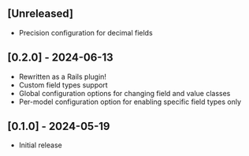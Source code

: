 ## [Unreleased]
- Precision configuration for decimal fields

## [0.2.0] - 2024-06-13

- Rewritten as a Rails plugin!
- Custom field types support
- Global configuration options for changing field and value classes
- Per-model configuration option for enabling specific field types only

## [0.1.0] - 2024-05-19

- Initial release
